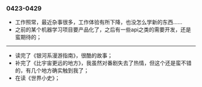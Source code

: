 ### 0423-0429
- 工作照常，最近杂事很多，工作体验有所下降，也没怎么学新的东西……
- 之前的某个机器学习项目要产品化了，之后有一些api之类的需要开发，还是蛮期待的；
---

- 读完了《银河系漫游指南》，很酷的故事；
- 补完了《比宇宙更远的地方》，我虽然对番剧失去了热情，但这个还是蛮不错的，有几个地方确实触到我了；
- 在读《世界小史》；
